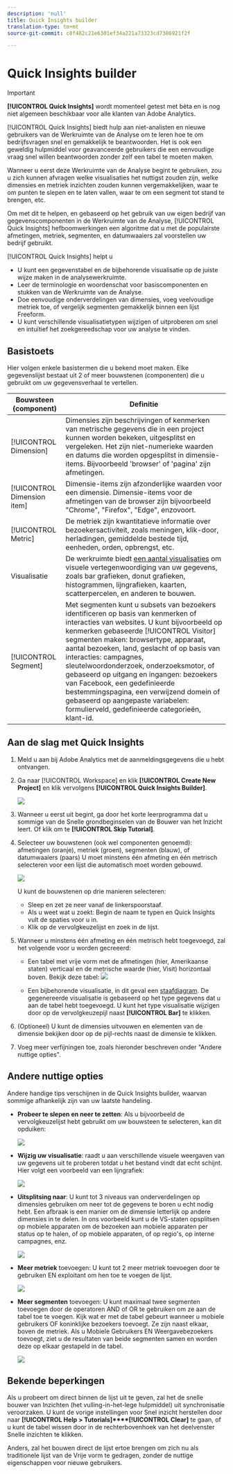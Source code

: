 ```yaml
---
description: 'null'
title: Quick Insights builder
translation-type: tm+mt
source-git-commit: c8f482c21e6301ef34a221a73323cd7386921f2f

---
```



# Quick Insights builder

>[!IMPORTANT]
>
>**[!UICONTROL Quick Insights]** wordt momenteel getest met bèta en is nog niet algemeen beschikbaar voor alle klanten van Adobe Analytics.

[!UICONTROL Quick Insights] biedt hulp aan niet-analisten en nieuwe gebruikers van de Werkruimte van de Analyse om te leren hoe te om bedrijfsvragen snel en gemakkelijk te beantwoorden. Het is ook een geweldig hulpmiddel voor geavanceerde gebruikers die een eenvoudige vraag snel willen beantwoorden zonder zelf een tabel te moeten maken.

Wanneer u eerst deze Werkruimte van de Analyse begint te gebruiken, zou u zich kunnen afvragen welke visualisaties het nuttigst zouden zijn, welke dimensies en metriek inzichten zouden kunnen vergemakkelijken, waar te om punten te slepen en te laten vallen, waar te om een segment tot stand te brengen, etc.

Om met dit te helpen, en gebaseerd op het gebruik van uw eigen bedrijf van gegevenscomponenten in de Werkruimte van de Analyse, [!UICONTROL Quick Insights] hefboomwerkingen een algoritme dat u met de populairste afmetingen, metriek, segmenten, en datumwaaiers zal voorstellen uw bedrijf gebruikt.

[!UICONTROL Quick Insights] helpt u

* U kunt een gegevenstabel en de bijbehorende visualisatie op de juiste wijze maken in de analysewerkruimte.
* Leer de terminologie en woordenschat voor basiscomponenten en stukken van de Werkruimte van de Analyse.
* Doe eenvoudige onderverdelingen van dimensies, voeg veelvoudige metriek toe, of vergelijk segmenten gemakkelijk binnen een lijst Freeform.
* U kunt verschillende visualisatietypen wijzigen of uitproberen om snel en intuïtief het zoekgereedschap voor uw analyse te vinden.

## Basistoets

Hier volgen enkele basistermen die u bekend moet maken. Elke gegevenslijst bestaat uit 2 of meer bouwstenen (componenten) die u gebruikt om uw gegevensverhaal te vertellen.

| Bouwsteen (component) | Definitie |
|---|---|
| [!UICONTROL Dimension] | Dimensies zijn beschrijvingen of kenmerken van metrische gegevens die in een project kunnen worden bekeken, uitgesplitst en vergeleken. Het zijn niet-numerieke waarden en datums die worden opgesplitst in dimensie-items. Bijvoorbeeld &#39;browser&#39; of &#39;pagina&#39; zijn afmetingen. |
| [!UICONTROL Dimension item] | Dimensie-items zijn afzonderlijke waarden voor een dimensie. Dimensie-items voor de afmetingen van de browser zijn bijvoorbeeld &quot;Chrome&quot;, &quot;Firefox&quot;, &quot;Edge&quot;, enzovoort. |
| [!UICONTROL Metric] | De metriek zijn kwantitatieve informatie over bezoekersactiviteit, zoals meningen, klik-door, herladingen, gemiddelde bestede tijd, eenheden, orden, opbrengst, etc. |
| Visualisatie | De werkruimte biedt [een aantal visualisaties](/help/analyze/analysis-workspace/visualizations/t-sync-visualization.md) om visuele vertegenwoordiging van uw gegevens, zoals bar grafieken, donut grafieken, histogrammen, lijngrafieken, kaarten, scatterpercelen, en anderen te bouwen. |
| [!UICONTROL Segment] | Met segmenten kunt u subsets van bezoekers identificeren op basis van kenmerken of interacties van websites. U kunt bijvoorbeeld op kenmerken gebaseerde [!UICONTROL Visitor] segmenten maken: browsertype, apparaat, aantal bezoeken, land, geslacht of op basis van interacties: campagnes, sleutelwoordonderzoek, onderzoeksmotor, of gebaseerd op uitgang en ingangen: bezoekers van Facebook, een gedefinieerde bestemmingspagina, een verwijzend domein of gebaseerd op aangepaste variabelen: formulierveld, gedefinieerde categorieën, klant-id. |

## Aan de slag met Quick Insights

1. Meld u aan bij Adobe Analytics met de aanmeldingsgegevens die u hebt ontvangen.
1. Ga naar [!UICONTROL Workspace] en klik **[!UICONTROL Create New Project]** en klik vervolgens **[!UICONTROL Quick Insights Builder]**.

   ![](assets/qibuilder.png)

1. Wanneer u eerst uit begint, ga door het korte leerprogramma dat u sommige van de Snelle grondbeginselen van de Bouwer van het Inzicht leert. Of klik om te **[!UICONTROL Skip Tutorial]**.
1. Selecteer uw bouwstenen (ook wel componenten genoemd): afmetingen (oranje), metriek (groen), segmenten (blauw), of datumwaaiers (paars) U moet minstens één afmeting en één metrisch selecteren voor een lijst die automatisch moet worden gebouwd.

   ![](assets/qibuilder2.png)

   U kunt de bouwstenen op drie manieren selecteren:
   * Sleep en zet ze neer vanaf de linkerspoorstaaf.
   * Als u weet wat u zoekt: Begin de naam te typen en Quick Insights vult de spaties voor u in.
   * Klik op de vervolgkeuzelijst en zoek in de lijst.

1. Wanneer u minstens één afmeting en één metrisch hebt toegevoegd, zal het volgende voor u worden gecreeerd:

   * Een tabel met vrije vorm met de afmetingen (hier, Amerikaanse staten) verticaal en de metrische waarde (hier, Visit) horizontaal boven. Bekijk deze tabel:
   ![](assets/qibuilder3.png)

   * Een bijbehorende visualisatie, in dit geval een [staafdiagram](/help/analyze/analysis-workspace/visualizations/bar.md). De gegenereerde visualisatie is gebaseerd op het type gegevens dat u aan de tabel hebt toegevoegd. U kunt het type visualisatie wijzigen door op de vervolgkeuzepijl naast **[!UICONTROL Bar]** te klikken.


1. (Optioneel) U kunt de dimensies uitvouwen en elementen van de dimensie bekijken door op de pijl-rechts naast de dimensie te klikken.

1. Voeg meer verfijningen toe, zoals hieronder beschreven onder &quot;Andere nuttige opties&quot;.

## Andere nuttige opties

Andere handige tips verschijnen in de Quick Insights builder, waarvan sommige afhankelijk zijn van uw laatste handeling.

* **Probeer te slepen en neer te zetten**: Als u bijvoorbeeld de vervolgkeuzelijst hebt gebruikt om uw bouwsteen te selecteren, kan dit opduiken:

   ![](assets/qibuilder4.png)

* **Wijzig uw visualisatie**: raadt u aan verschillende visuele weergaven van uw gegevens uit te proberen totdat u het bestand vindt dat echt schijnt. Hier volgt een voorbeeld van een lijngrafiek:

   ![](assets/qibuilder8.png)

* **Uitsplitsing naar**: U kunt tot 3 niveaus van onderverdelingen op dimensies gebruiken om neer tot de gegevens te boren u echt nodig hebt. Een afbraak is een manier om de dimensie letterlijk op andere dimensies in te delen. In ons voorbeeld kunt u de VS-staten opsplitsen op mobiele apparaten om de bezoeken aan mobiele apparaten per status op te halen, of op mobiele apparaten, of op regio&#39;s, op interne campagnes, enz.

   ![](assets/qibuilder5.png)

* **Meer metriek** toevoegen: U kunt tot 2 meer metriek toevoegen door te gebruiken EN exploitant om hen toe te voegen de lijst.

   ![](assets/qibuilder6.png)

* **Meer segmenten** toevoegen: U kunt maximaal twee segmenten toevoegen door de operatoren AND of OR te gebruiken om ze aan de tabel toe te voegen. Kijk wat er met de tabel gebeurt wanneer u mobiele gebruikers OF koninklijke bezoekers toevoegt. Ze zijn naast elkaar, boven de metriek. Als u Mobiele Gebruikers EN Weergavebezoekers toevoegt, ziet u de resultaten van beide segmenten samen en worden deze op elkaar gestapeld in de tabel.

   ![](assets/qibuilder7.png)

## Bekende beperkingen

Als u probeert om direct binnen de lijst uit te geven, zal het de snelle bouwer van Inzichten (het vulling-in-het-lege hulpmiddel) uit synchronisatie veroorzaken. U kunt de vorige instellingen voor Snel inzicht herstellen door naar **[!UICONTROL Help > Tutorials]****[!UICONTROL Clear]** te gaan, of u kunt de tabel wissen door in de rechterbovenhoek van het deelvenster Snelle inzichten te klikken.

Anders, zal het bouwen direct de lijst ertoe brengen om zich nu als traditionele lijst van de Vrije vorm te gedragen, zonder de nuttige eigenschappen voor nieuwe gebruikers.

